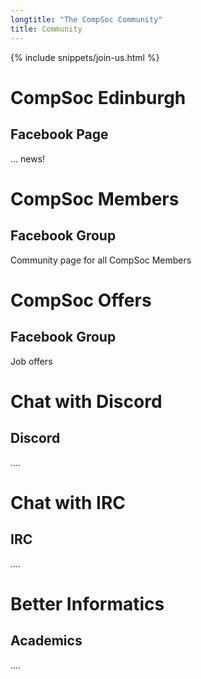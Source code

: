 ```yaml
---
longtitle: "The CompSoc Community"
title: Community
---
```


{% include snippets/join-us.html %}

<div>
	<h1>CompSoc Edinburgh</h1>
	<h2>Facebook Page</h2>
	<p>
		... news!
	</p>
</div>


<div>
	<h1>CompSoc Members</h1>
	<h2>Facebook Group</h2>
	<p>
		Community page for all CompSoc Members
	</p>
</div>

<div>
	<h1>CompSoc Offers</h1>
	<h2>Facebook Group</h2>
	<p>
		Job offers
	</p>
</div>

<div>
	<h1>Chat with Discord</h1>
	<h2>Discord</h2>
	<p>
		....
	</p>
</div>

<div>
	<h1>Chat with IRC</h1>
	<h2>IRC</h2>
	<p>
		....
	</p>
</div>

<div>
	<h1>Better Informatics</h1>
	<h2>Academics</h2>
	<p>
		....
	</p>
</div>